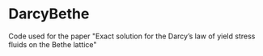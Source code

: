 # DarcyBethe
Code used for the paper "Exact solution for the Darcy’s law of yield stress fluids on the Bethe lattice"
